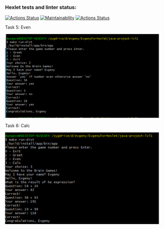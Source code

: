 ### Hexlet tests and linter status:
[![Actions Status](https://github.com/EvgenyForHexlet/java-project-lvl1/workflows/hexlet-check/badge.svg)](https://github.com/EvgenyForHexlet/java-project-lvl1/actions)
[![Maintainability](https://api.codeclimate.com/v1/badges/55e0eb60ae7f5ab060ed/maintainability)](https://codeclimate.com/github/EvgenyForHexlet/java-project-lvl1/maintainability)
[![Actions Status](https://github.com/EvgenyForHexlet/java-project-lvl1/workflows/github-actions-build/badge.svg)](https://github.com/EvgenyForHexlet/java-project-lvl1/actions)

Task 5: Even

![alt text](./src/main/resources/2021-12-09_19h03_30.png "demo")

Task 6: Calc

![alt text](./src/main/resources/2021-12-09_20h50_16.png "demo")